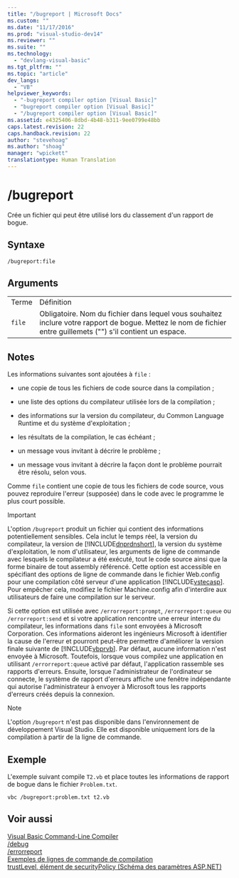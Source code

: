 ```yaml
---
title: "/bugreport | Microsoft Docs"
ms.custom: ""
ms.date: "11/17/2016"
ms.prod: "visual-studio-dev14"
ms.reviewer: ""
ms.suite: ""
ms.technology: 
  - "devlang-visual-basic"
ms.tgt_pltfrm: ""
ms.topic: "article"
dev_langs: 
  - "VB"
helpviewer_keywords: 
  - "-bugreport compiler option [Visual Basic]"
  - "bugreport compiler option [Visual Basic]"
  - "/bugreport compiler option [Visual Basic]"
ms.assetid: e4325406-8dbd-4b48-b311-9ee0799e48bb
caps.latest.revision: 22
caps.handback.revision: 22
author: "stevehoag"
ms.author: "shoag"
manager: "wpickett"
translationtype: Human Translation
---
```

# /bugreport
Crée un fichier qui peut être utilisé lors du classement d'un rapport de bogue.  
  
## Syntaxe  
  
```  
/bugreport:file  
```  
  
## Arguments  
  
|||  
|-|-|  
|Terme|Définition|  
|`file`|Obligatoire.  Nom du fichier dans lequel vous souhaitez inclure votre rapport de bogue.  Mettez le nom de fichier entre guillemets \(""\) s'il contient un espace.|  
  
## Notes  
 Les informations suivantes sont ajoutées à `file` :  
  
-   une copie de tous les fichiers de code source dans la compilation ;  
  
-   une liste des options du compilateur utilisée lors de la compilation ;  
  
-   des informations sur la version du compilateur, du Common Language Runtime et du système d'exploitation ;  
  
-   les résultats de la compilation, le cas échéant ;  
  
-   un message vous invitant à décrire le problème ;  
  
-   un message vous invitant à décrire la façon dont le problème pourrait être résolu, selon vous.  
  
 Comme `file` contient une copie de tous les fichiers de code source, vous pouvez reproduire l'erreur \(supposée\) dans le code avec le programme le plus court possible.  
  
> [!IMPORTANT]
>  L'option `/bugreport` produit un fichier qui contient des informations potentiellement sensibles.  Cela inclut le temps réel, la version du compilateur, la version de [!INCLUDE[dnprdnshort](../../../csharp/getting-started/includes/dnprdnshort_md.md)], la version du système d'exploitation, le nom d'utilisateur, les arguments de ligne de commande avec lesquels le compilateur a été exécuté, tout le code source ainsi que la forme binaire de tout assembly référencé.  Cette option est accessible en spécifiant des options de ligne de commande dans le fichier Web.config pour une compilation côté serveur d'une application [!INCLUDE[vstecasp](../../../csharp/language-reference/preprocessor-directives/includes/vstecasp_md.md)].  Pour empêcher cela, modifiez le fichier Machine.config afin d'interdire aux utilisateurs de faire une compilation sur le serveur.  
  
 Si cette option est utilisée avec `/errorreport:prompt`, `/errorreport:queue` ou `/errorreport:send` et si votre application rencontre une erreur interne du compilateur, les informations dans `file` sont envoyées à Microsoft Corporation.  Ces informations aideront les ingénieurs Microsoft à identifier la cause de l'erreur et pourront peut\-être permettre d'améliorer la version finale suivante de [!INCLUDE[vbprvb](../../../csharp/programming-guide/concepts/linq/includes/vbprvb_md.md)].  Par défaut, aucune information n'est envoyée à Microsoft.  Toutefois, lorsque vous compilez une application en utilisant `/errorreport:queue` activé par défaut, l'application rassemble ses rapports d'erreurs.  Ensuite, lorsque l'administrateur de l'ordinateur se connecte, le système de rapport d'erreurs affiche une fenêtre indépendante qui autorise l'administrateur à envoyer à Microsoft tous les rapports d'erreurs créés depuis la connexion.  
  
> [!NOTE]
>  L'option `/bugreport` n'est pas disponible dans l'environnement de développement Visual Studio. Elle est disponible uniquement lors de la compilation à partir de la ligne de commande.  
  
## Exemple  
 L'exemple suivant compile `T2.vb` et place toutes les informations de rapport de bogue dans le fichier `Problem.txt`.  
  
```  
vbc /bugreport:problem.txt t2.vb  
```  
  
## Voir aussi  
 [Visual Basic Command\-Line Compiler](../../../visual-basic/reference/command-line-compiler/index.md)   
 [\/debug](../../../visual-basic/reference/command-line-compiler/debug.md)   
 [\/errorreport](../../../visual-basic/reference/command-line-compiler/errorreport.md)   
 [Exemples de lignes de commande de compilation](../../../visual-basic/reference/command-line-compiler/sample-compilation-command-lines.md)   
 [trustLevel, élément de securityPolicy \(Schéma des paramètres ASP.NET\)](http://msdn.microsoft.com/fr-fr/729ab04c-03da-4ee5-86b1-be9d08a09369)